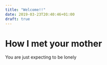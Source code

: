 ```yaml
---
title: "Welcome!!"
date: 2019-03-23T20:40:46+01:00
draft: true
---
```

# How I met your mother

You are just expecting to be lonely
